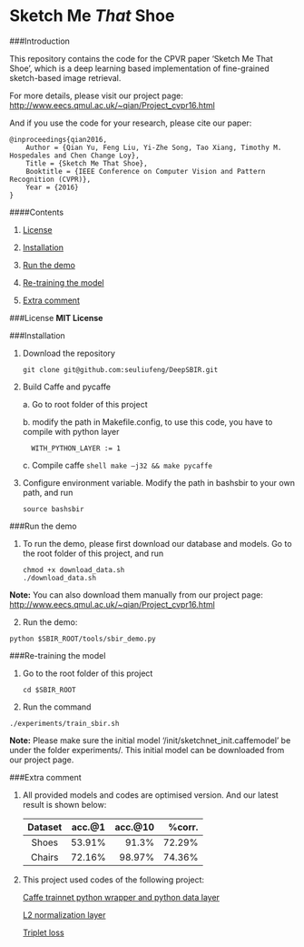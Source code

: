 # Sketch Me *That* Shoe


###Introduction

This repository contains the code for the CPVR paper ‘Sketch Me That Shoe’, which is a deep learning based implementation of fine-grained sketch-based image retrieval. 

For more details, please visit our project page:
http://www.eecs.qmul.ac.uk/~qian/Project_cvpr16.html

And if you use the code for your research, please cite our paper:

	@inproceedings{qian2016,
	    Author = {Qian Yu, Feng Liu, Yi-Zhe Song, Tao Xiang, Timothy M. Hospedales and Chen Change Loy},
	    Title = {Sketch Me That Shoe},
	    Booktitle = {IEEE Conference on Computer Vision and Pattern Recognition (CVPR)},
	    Year = {2016}
	}

	
####Contents

1. [License](#license)

2. [Installation](#installation)

3. [Run the demo](#run-the-demo)

4. [Re-training the model](#re-training-the-model)

5. [Extra comment](#extra-comment)

###License
**MIT License**

###Installation
1. Download the repository

	```shell
	git clone git@github.com:seuliufeng/DeepSBIR.git
	```

2. Build Caffe and pycaffe

	a. Go to root folder of this project

	b. modify the path in Makefile.config, to use this code, you have to compile with python layer
	```make
	  WITH_PYTHON_LAYER := 1
	```

	c. Compile caffe 
	```shell make –j32 && make pycaffe```

3. Configure environment variable. Modify the path in bashsbir to your own path, and run
	```shell
	source bashsbir
	```

###Run the demo

1. To run the demo, please first download our database and models. Go to the root folder of this project, and run

	``` shell
	chmod +x download_data.sh
	./download_data.sh
	```

**Note:** You can also download them manually from our project page: http://www.eecs.qmul.ac.uk/~qian/Project_cvpr16.html


2. Run the demo:

```shell
python $SBIR_ROOT/tools/sbir_demo.py
```

###Re-training the model
1. Go to the root folder of this project

	``` shell
	cd $SBIR_ROOT
	```

2. Run the command

```shell
./experiments/train_sbir.sh
```
**Note:** Please make sure the initial model ‘/init/sketchnet_init.caffemodel’ be under the folder experiments/. This initial model can be downloaded from our project page. 
	
###Extra comment
1. All provided models and codes are optimised version. And our latest result is shown below:

   | Dataset |	acc.@1	|  acc.@10 |   %corr.  |
   |:-------:|:--------:| --------:| ---------:|
   | Shoes   | 53.91%	| 91.3%	   | 72.29%    |
   | Chairs  | 72.16%	| 98.97%   | 74.36%    |

2. This project used codes of the following project:

   [Caffe trainnet python wrapper and python data layer](https://github.com/rbgirshick/fast-rcnn)

   [L2 normalization layer](https://github.com/happynear/caffe-windows)
   
   [Triplet loss](http://blog.csdn.net/tangwei2014/article/details/46812153)

